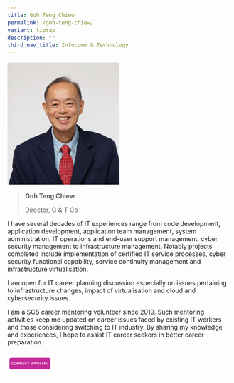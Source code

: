 ```yaml
---
title: Goh Teng Chiew
permalink: /goh-teng-chiew/
variant: tiptap
description: ""
third_nav_title: Infocomm & Technology
---
```

<p></p>
<div class="isomer-image-wrapper">
<img style="width: 50%;" height="auto" width="100%" alt="" src="/images/Profile Photos/Goh_Teng_Chiew_2_copy.jpg">
</div>
<p></p>
<blockquote>
<p><strong>Goh Teng Chiew</strong>
</p>
<p>Director, G &amp; T Co</p>
</blockquote>
<p></p>
<p>I have several decades of IT experiences range from code development,
application development, application team management, system administration,
IT operations and end-user support management, cyber security management
to infrastructure management. Notably projects completed include implementation
of certified IT service processes, cyber security functional capability,
service continuity management and infrastructure virtualisation.</p>
<p>I am open for IT career planning discussion especially on issues pertaining
to infrastructure changes, impact of virtualisation and cloud and cybersecurity
issues.</p>
<p>I am a SCS career mentoring volunteer since 2019. Such mentoring activities
keep me updated on career issues faced by existing IT workers and those
considering switching to IT industry. By sharing my knowledge and experiences,
I hope to assist IT career seekers in better career preparation.</p>
<p></p>
<p></p><a class="isomer-image-wrapper" href="https://form.gov.sg/677f34af60768f7e8d7a52b6"><img style="width: 20%;" height="auto" width="100%" alt="" src="/images/CONNECT_WITH_ME.png"></a>
<p></p>
